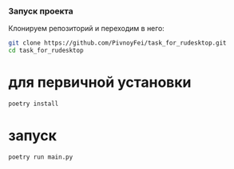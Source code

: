 ### Запуск проекта
Клонируем репозиторий и переходим в него:
```bash
git clone https://github.com/PivnoyFei/task_for_rudesktop.git
cd task_for_rudesktop
```

# для первичной установки
```bash
poetry install
```

# запуск
```bash
poetry run main.py
```
